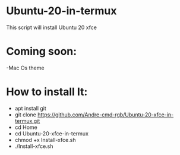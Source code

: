 # Ubuntu-20-in-termux
This script will install Ubuntu 20 xfce
# Coming soon:
-Mac Os theme
# How to install It:
- apt install git
- git clone https://github.com/Andre-cmd-rgb/Ubuntu-20-xfce-in-termux.git
- cd Home
- cd Ubuntu-20-xfce-in-termux
- chmod +x Install-xfce.sh
- ./Install-xfce.sh

